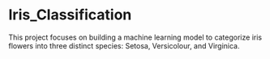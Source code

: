 # Iris_Classification
This project focuses on building a machine learning model to categorize iris 
flowers into three distinct species: Setosa, Versicolour, and Virginica. 

